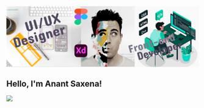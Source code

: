 <img src="https://github.com/AnantSaxena-1947/AnantSaxena-1947/blob/main/github%20profile%20banner.jpg?raw=true" />

<h2> Hello, I'm Anant Saxena!  </h2>
<img src="https://gifdb.com/images/high/corgie-dancing-dog-hbcedhqqt57l9tsx.webp" width="28"/>
</em></p>


